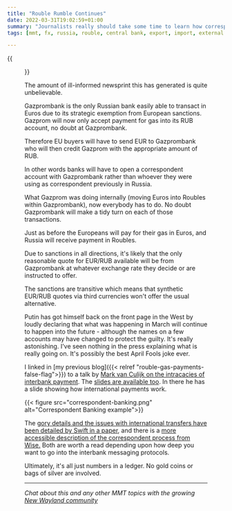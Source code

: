 ```yaml
---
title: "Rouble Rumble Continues"
date: 2022-03-31T19:02:59+01:00
summary: "Journalists really should take some time to learn how correspondent banking works"
tags: [mmt, fx, russia, rouble, central bank, export, import, external sector]

---
```

{{<figure src="https://upload.wikimedia.org/wikipedia/commons/a/a5/Gazprom_HQ_1.jpg" alt="Gazprom HQ 1">}}

The amount of ill-informed newsprint this has generated is quite unbelievable. 

Gazprombank is the only Russian bank easily able to transact in Euros due to its strategic exemption from European sanctions. Gazprom will now only accept payment for gas into its RUB account, no doubt at Gazprombank. 

Therefore EU buyers will have to send EUR to Gazprombank who will then credit Gazprom with the appropriate amount of RUB. 

In other words banks will have to open a correspondent account with Gazprombank rather than whoever they were using as correspondent previously in Russia. 

What Gazprom was doing internally (moving Euros into Roubles within Gazprombank), now everybody has to do. No doubt Gazprombank will make a tidy turn on each of those transactions.

Just as before the Europeans will pay for their gas in Euros, and Russia will receive payment in Roubles. 

Due to sanctions in all directions, it's likely that the only reasonable quote for EUR/RUB available will be
from Gazprombank at whatever exchange rate they decide or are instructed
to offer.

The sanctions are transitive which means that synthetic EUR/RUB quotes via third currencies won't offer the 
usual alternative.

Putin has got himself back on the front page in the West by loudly
declaring that what was happening in March will continue to happen into
the future - although the names on a few accounts may have changed to
protect the guilty. It's really astonishing. I've seen nothing in the press
explaining what is really going on.  It's possibly the best April Fools joke ever.

I linked in [my previous blog]({{< relref "rouble-gas-payments-false-flag">}}) to a talk by [Mark van Culijk on the intracacies of interbank payment](https://media.ccc.de/v/33c3-8315-a_world_without_blockchain). The [slides are available too](https://fahrplan.events.ccc.de/congress/2016/Fahrplan/system/event_attachments/attachments/000/003/125/original/Mark_van_Cuijk_-_A_world_without_blockchain.pdf). In there he has a slide showing how international payments work.

{{< figure src="correspondent-banking.png" alt="Correspondent Banking example">}}

The [gory details and the issues with international transfers have been detailed by Swift in a paper](https://swiftinstitute.org/wp-content/uploads/2018/10/SIWP-2017-001-The-Future-of-Correspondent-Banking_FINALv2.pdf), and there is a [more accessible description of the correspondent process from Wise.](https://wise.com/gb/blog/how-do-banks-move-your-money) Both are worth a read depending upon how deep you want to go into the interbank messaging protocols.

Ultimately, it's all just numbers in a ledger. No gold coins or bags of silver are involved. 

* * *

_Chat about this and any other MMT topics with the growing [New Wayland community](https://discord.gg/JN6HKUd)_

